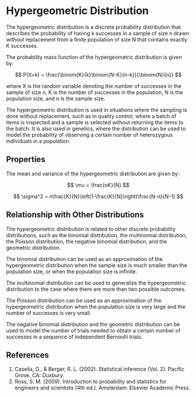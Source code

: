 # Hypergeometric Distribution

The hypergeometric distribution is a discrete probability distribution that describes the probability of having k successes in a sample of size n drawn without replacement from a finite population of size N that contains exactly K successes.

The probability mass function of the hypergeometric distribution is given by:

$$ P(X=k) = \frac{\binom{K}{k}\binom{N-K}{n-k}}{\binom{N}{n}} $$

where X is the random variable denoting the number of successes in the sample of size n, K is the number of successes in the population, N is the population size, and n is the sample size.

The hypergeometric distribution is used in situations where the sampling is done without replacement, such as in quality control, where a batch of items is inspected and a sample is selected without returning the items to the batch. It is also used in genetics, where the distribution can be used to model the probability of observing a certain number of heterozygous individuals in a population.

## Properties

The mean and variance of the hypergeometric distribution are given by:

$$ \mu = \frac{nK}{N} $$

$$ \sigma^2 = n\frac{K}{N}\left(1-\frac{K}{N}\right)\frac{N-n}{N-1} $$

## Relationship with Other Distributions

The hypergeometric distribution is related to other discrete probability distributions, such as the binomial distribution, the multinomial distribution, the Poisson distribution, the negative binomial distribution, and the geometric distribution.

The binomial distribution can be used as an approximation of the hypergeometric distribution when the sample size is much smaller than the population size, or when the population size is infinite.

The multinomial distribution can be used to generalize the hypergeometric distribution to the case where there are more than two possible outcomes.

The Poisson distribution can be used as an approximation of the hypergeometric distribution when the population size is very large and the number of successes is very small.

The negative binomial distribution and the geometric distribution can be used to model the number of trials needed to obtain a certain number of successes in a sequence of independent Bernoulli trials.

## References

1. Casella, G., & Berger, R. L. (2002). Statistical inference (Vol. 2). Pacific Grove, CA: Duxbury.
2. Ross, S. M. (2009). Introduction to probability and statistics for engineers and scientists (4th ed.). Amsterdam: Elsevier Academic Press.
